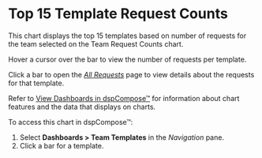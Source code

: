 # Top 15 Template Request Counts

This chart displays the top 15 templates based on number of requests for
the team selected on the Team Request Counts chart.

Hover a cursor over the bar to view the number of requests per template.

Click a bar to open the <span style="font-style: italic;">[All
Requests](../Page_Desc/All_Requests.htm)</span> page to view details
about the requests for that template.

Refer to [View Dashboards in
dspCompose™](View_Dashboards_in_dspCompose.htm) for information about
chart features and the data that displays on charts.

To access this chart in dspCompose™:

1.  Select <span style="font-weight: bold;">Dashboards \> Team
    Templates</span> in the
    <span style="font-style: italic;">Navigation</span> pane.
2.  Click a bar for a template.
